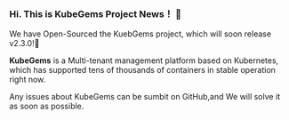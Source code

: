 ### Hi. This is KubeGems Project News！ 🎉


We have Open-Sourced the KuebGems project, which will soon release v2.3.0!🎁

**KubeGems** is a Multi-tenant management platform based on Kubernetes, which has supported tens of thousands of containers in stable operation right now.

Any issues about KubeGems can be sumbit on GitHub,and We will solve it as soon as possible.
